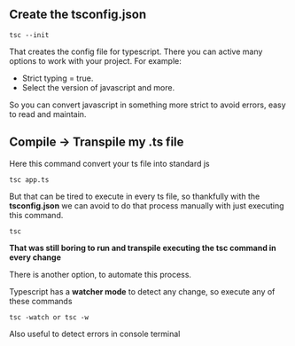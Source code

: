 ## Create the **tsconfig.json**

```
tsc --init
```
That creates the config file for typescript.
There you can active many options to work with your project. For example:

- Strict typing = true.
- Select the version of javascript and more.

So you can convert javascript in something more strict to avoid errors, easy to read and maintain.

## Compile -> Transpile my .ts file 
Here this command convert your ts file into standard js

```
tsc app.ts
```
But that can be tired to execute in every ts file, so thankfully with the **tsconfig.json** we can avoid to do that process 
manually with just executing this command.
```
tsc
```

**That was still boring to run and transpile executing the tsc command in every change**

There is another option, to automate this process.

Typescript has a **watcher mode** to detect any change, so execute any of these commands

```
tsc -watch or tsc -w
```
Also useful to detect errors in console terminal 




